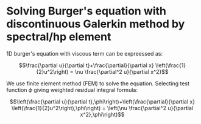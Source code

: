 # Solving Burger's equation with discontinuous Galerkin method by spectral/hp element

1D burger's equation with viscous term can be expreessed as:

 
$$\frac{\partial u}{\partial t}+\frac{\partial}{\partial x} \left(\frac{1}{2}u^2\right) = \nu \frac{\partial^2 u}{\partial x^2}$$

We use finite element method (FEM) to solve the equation. Selecting test function $\phi$ giving weighted residual integral formula:

$$\left(\frac{\partial u}{\partial t},\phi\right)+\left(\frac{\partial}{\partial x} \left(\frac{1}{2}u^2\right),\phi\right) = \left(\nu \frac{\partial^2 u}{\partial x^2},\phi\right)$$

